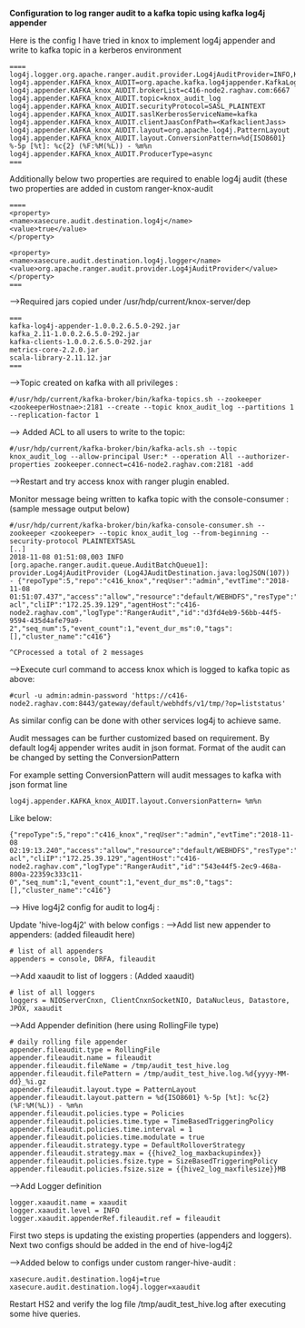 **Configuration to log ranger audit to a kafka topic using kafka log4j appender**

Here is the config I have tried in knox to implement log4j appender and write to kafka topic  in a kerberos environment

    ====  
    log4j.logger.org.apache.ranger.audit.provider.Log4jAuditProvider=INFO,KAFKA_knox_AUDIT  
    log4j.appender.KAFKA_knox_AUDIT=org.apache.kafka.log4jappender.KafkaLog4jAppender  
    log4j.appender.KAFKA_knox_AUDIT.brokerList=c416-node2.raghav.com:6667  
    log4j.appender.KAFKA_knox_AUDIT.topic=knox_audit_log  
    log4j.appender.KAFKA_knox_AUDIT.securityProtocol=SASL_PLAINTEXT  
    log4j.appender.KAFKA_knox_AUDIT.saslKerberosServiceName=kafka  
    log4j.appender.KAFKA_knox_AUDIT.clientJaasConfPath=<KafkaclientJass>  
    log4j.appender.KAFKA_knox_AUDIT.layout=org.apache.log4j.PatternLayout  
    log4j.appender.KAFKA_knox_AUDIT.layout.ConversionPattern=%d{ISO8601} %-5p [%t]: %c{2} (%F:%M(%L)) - %m%n  
    log4j.appender.KAFKA_knox_AUDIT.ProducerType=async  
    === 

 
  
Additionally below two properties are required to enable log4j audit (these two properties are added in custom ranger-knox-audit  
  
    ====  
    <property>  
    <name>xasecure.audit.destination.log4j</name>  
    <value>true</value>  
    </property>  
      
    <property>  
    <name>xasecure.audit.destination.log4j.logger</name>  
    <value>org.apache.ranger.audit.provider.Log4jAuditProvider</value>  
    </property>  
    ===  

  
-->Required jars copied under /usr/hdp/current/knox-server/dep  

    ===  
    kafka-log4j-appender-1.0.0.2.6.5.0-292.jar  
    kafka_2.11-1.0.0.2.6.5.0-292.jar  
    kafka-clients-1.0.0.2.6.5.0-292.jar  
    metrics-core-2.2.0.jar  
    scala-library-2.11.12.jar  
    ===  

  
-->Topic created on kafka with all privileges :  
  

    #/usr/hdp/current/kafka-broker/bin/kafka-topics.sh --zookeeper <zookeeperHostnae>:2181 --create --topic knox_audit_log --partitions 1 --replication-factor 1  
      

--> Added ACL to all users to write to the topic:  
  

    #/usr/hdp/current/kafka-broker/bin/kafka-acls.sh --topic knox_audit_log --allow-principal User:* --operation All --authorizer-properties zookeeper.connect=c416-node2.raghav.com:2181 -add  
      

  
-->Restart and try access knox with ranger plugin enabled.  
  
Monitor message being written to kafka topic with the console-consumer : (sample message output below)  
  

    #/usr/hdp/current/kafka-broker/bin/kafka-console-consumer.sh --zookeeper <zookeeper> --topic knox_audit_log --from-beginning --security-protocol PLAINTEXTSASL  
    [..]  
    2018-11-08 01:51:08,003 INFO [org.apache.ranger.audit.queue.AuditBatchQueue1]: provider.Log4jAuditProvider (Log4JAuditDestination.java:logJSON(107)) - {"repoType":5,"repo":"c416_knox","reqUser":"admin","evtTime":"2018-11-08 01:51:07.437","access":"allow","resource":"default/WEBHDFS","resType":"service","action":"allow","result":1,"policy":19,"enforcer":"ranger-acl","cliIP":"172.25.39.129","agentHost":"c416-node2.raghav.com","logType":"RangerAudit","id":"d3fd4eb9-56bb-44f5-9594-435d4afe79a9-2","seq_num":5,"event_count":1,"event_dur_ms":0,"tags":[],"cluster_name":"c416"}  
      
    ^CProcessed a total of 2 messages  
      

 
-->Execute curl command to access knox which is logged to kafka topic as above:  
  

    #curl -u admin:admin-password 'https://c416-node2.raghav.com:8443/gateway/default/webhdfs/v1/tmp/?op=liststatus'  

  As similar config can be done with other services log4j to achieve same.

Audit messages can be further customized based on requirement. By default log4j appender writes audit in json format. Format of the audit  can be changed by setting the ConversionPattern

For example setting ConversionPattern will audit messages to kafka with  json format line 

    log4j.appender.KAFKA_knox_AUDIT.layout.ConversionPattern= %m%n  

Like below: 

    {"repoType":5,"repo":"c416_knox","reqUser":"admin","evtTime":"2018-11-08 02:19:13.240","access":"allow","resource":"default/WEBHDFS","resType":"service","action":"allow","result":1,"policy":19,"enforcer":"ranger-acl","cliIP":"172.25.39.129","agentHost":"c416-node2.raghav.com","logType":"RangerAudit","id":"543e44f5-2ec9-468a-800a-22359c333c11-0","seq_num":1,"event_count":1,"event_dur_ms":0,"tags":[],"cluster_name":"c416"}



--> Hive log4j2 config for audit to log4j : 

Update 'hive-log4j2' with below configs :
-->Add list new appender to appenders: (added fileaudit here)
```
# list of all appenders
appenders = console, DRFA, fileaudit
```

-->Add xaaudit to list of loggers : (Added xaaudit)
```
# list of all loggers
loggers = NIOServerCnxn, ClientCnxnSocketNIO, DataNucleus, Datastore, JPOX, xaaudit
```

-->Add Appender definition (here using RollingFile type)
```
# daily rolling file appender
appender.fileaudit.type = RollingFile
appender.fileaudit.name = fileaudit
appender.fileaudit.fileName = /tmp/audit_test_hive.log
appender.fileaudit.filePattern = /tmp/audit_test_hive.log.%d{yyyy-MM-dd}_%i.gz
appender.fileaudit.layout.type = PatternLayout
appender.fileaudit.layout.pattern = %d{ISO8601} %-5p [%t]: %c{2} (%F:%M(%L)) - %m%n
appender.fileaudit.policies.type = Policies
appender.fileaudit.policies.time.type = TimeBasedTriggeringPolicy
appender.fileaudit.policies.time.interval = 1
appender.fileaudit.policies.time.modulate = true
appender.fileaudit.strategy.type = DefaultRolloverStrategy
appender.fileaudit.strategy.max = {{hive2_log_maxbackupindex}}
appender.fileaudit.policies.fsize.type = SizeBasedTriggeringPolicy
appender.fileaudit.policies.fsize.size = {{hive2_log_maxfilesize}}MB
```

-->Add Logger definition
```
logger.xaaudit.name = xaaudit
logger.xaaudit.level = INFO
logger.xaaudit.appenderRef.fileaudit.ref = fileaudit
```

First two steps is updating the existing properties (appenders and loggers). Next two configs should be added in the end of hive-log4j2

-->Added below to configs under custom ranger-hive-audit :
```
xasecure.audit.destination.log4j=true
xasecure.audit.destination.log4j.logger=xaaudit
```
Restart HS2 and verify the log file /tmp/audit_test_hive.log after executing some hive queries.
